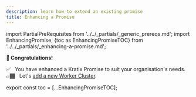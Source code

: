 ```yaml
---
description: learn how to extend an existing promise
title: Enhancing a Promise
---
```

import PartialPreRequisites from '../../_partials/_generic_prereqs.md';
import EnhancingPromise, {toc as EnhancingPromiseTOC} from '../../_partials/_enhancing-a-promise.md';

<PartialPreRequisites />

<EnhancingPromise />

<!--
    Workaround for ToC of imported content
    See https://github.com/facebook/docusaurus/issues/3915#issuecomment-896193142
-->
<p style={{"font-size": "2rem"}}>
    <strong>🎉 Congratulations!</strong>
</p>

✅&nbsp;&nbsp; You have enhanced a Kratix Promise to suit your organisation's needs. <br />
👉🏾&nbsp;&nbsp; Let's [add a new Worker Cluster](./scheduling-clusters).

export const toc = [...EnhancingPromiseTOC];

